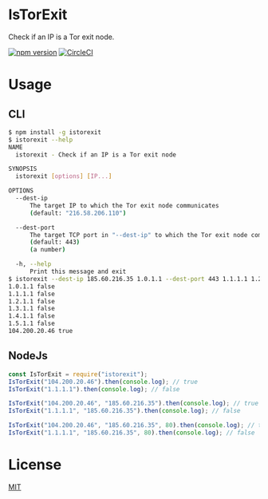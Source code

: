 # IsTorExit

Check if an IP is a Tor exit node.

[![npm version](https://badge.fury.io/js/istorexit.svg)](https://badge.fury.io/js/istorexit) [![CircleCI](https://circleci.com/gh/assafmo/IsTorExit.svg?style=shield&circle-token=5a80e4447cbbdbd5d740a1679fee6a7799f22da7)](https://circleci.com/gh/assafmo/IsTorExit)

# Usage

## CLI

```bash
$ npm install -g istorexit
$ istorexit --help
NAME
  istorexit - Check if an IP is a Tor exit node

SYNOPSIS
  istorexit [options] [IP...]

OPTIONS
  --dest-ip
      The target IP to which the Tor exit node communicates
      (default: "216.58.206.110")

  --dest-port
      The target TCP port in "--dest-ip" to which the Tor exit node communicates
      (default: 443)
      (a number)

  -h, --help
      Print this message and exit
$ istorexit --dest-ip 185.60.216.35 1.0.1.1 --dest-port 443 1.1.1.1 1.2.1.1 1.3.1.1 1.4.1.1 1.5.1.1 104.200.20.46
1.0.1.1 false
1.1.1.1 false
1.2.1.1 false
1.3.1.1 false
1.4.1.1 false
1.5.1.1 false
104.200.20.46 true
```

## NodeJs

```javascript
const IsTorExit = require("istorexit");
IsTorExit("104.200.20.46").then(console.log); // true
IsTorExit("1.1.1.1").then(console.log); // false

IsTorExit("104.200.20.46", "185.60.216.35").then(console.log); // true
IsTorExit("1.1.1.1", "185.60.216.35").then(console.log); // false

IsTorExit("104.200.20.46", "185.60.216.35", 80).then(console.log); // true
IsTorExit("1.1.1.1", "185.60.216.35", 80).then(console.log); // false
```

# License

[MIT](/LICENSE)
